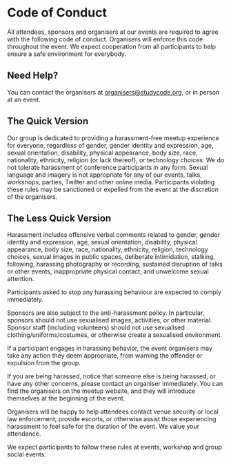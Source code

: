 # Code of Conduct

All attendees, sponsors and organisers at our events are required to agree with the following code of conduct. Organisers will enforce this code throughout the event. We expect cooperation from all participants to help ensure a safe environment for everybody.

## Need Help?

You can contact the organisers at organisers@studycode.org, or in person at an event.

## The Quick Version

Our group is dedicated to providing a harassment-free meetup experience for everyone, regardless of gender, gender identity and expression, age, sexual orientation, disability, physical appearance, body size, race, nationality, ethnicity, religion (or lack thereof), or technology choices. We do not tolerate harassment of conference participants in any form. Sexual language and imagery is not appropriate for any of our events, talks, workshops, parties, Twitter and other online media. Participants violating these rules may be sanctioned or expelled from the event at the discretion of the organisers.

## The Less Quick Version

Harassment includes offensive verbal comments related to gender, gender identity and expression, age, sexual orientation, disability, physical appearance, body size, race, nationality, ethnicity, religion, technology choices, sexual images in public spaces, deliberate intimidation, stalking, following, harassing photography or recording, sustained disruption of talks or other events, inappropriate physical contact, and unwelcome sexual attention.

Participants asked to stop any harassing behaviour are expected to comply immediately.

Sponsors are also subject to the anti-harassment policy. In particular, sponsors should not use sexualised images, activities, or other material. Sponsor staff (including volunteers) should not use sexualised clothing/uniforms/costumes, or otherwise create a sexualised environment.

If a participant engages in harassing behavior, the event organisers may take any action they deem appropriate, from warning the offender or expulsion from the group.

If you are being harassed, notice that someone else is being harassed, or have any other concerns, please contact an organiser immediately. You can find the organisers on the meetup website, and they will introduce themselves at the beginning of the event.

Organisers will be happy to help attendees contact venue security or local law enforcement, provide escorts, or otherwise assist those experiencing harassment to feel safe for the duration of the event. We value your attendance.

We expect participants to follow these rules at events, workshop and group social events.
